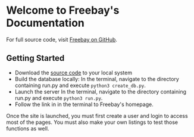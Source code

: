 # Welcome to Freebay's Documentation

For full source code, visit [Freebay on GitHub](https://github.com/emmasandstorm/ebay_clone).

## Getting Started

- Download the [source code](https://github.com/emmasandstorm/ebay_clone) to your local system
- Build the database locally:
  In the terminal, navigate to the directory containing run.py and execute `python3 create_db.py`.
- Launch the server
  In the terminal, navigate to the directory containing run.py and execute `python3 run.py`.
- Follow the link in in the terminal to Freebay's homepage.


Once the site is launched, you must first create a user and login to access most of the pages. You must also make your own listings to test those functions as well.